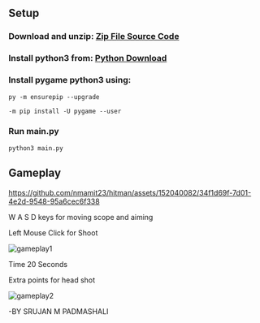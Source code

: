 ## Setup
### Download and unzip:  [Zip File Source Code](https://github.com/nmamit23/HitMan-pygame/archive/refs/tags/code.zip)

### Install python3 from:  [Python Download](https://www.python.org/downloads/windows/)

### Install pygame python3 using: 
```
py -m ensurepip --upgrade

-m pip install -U pygame --user
```

### Run main.py 
```
python3 main.py
```

## Gameplay

https://github.com/nmamit23/hitman/assets/152040082/34f1d69f-7d01-4e2d-9548-95a6cec6f338

W A S D keys for moving scope and aiming

Left Mouse Click for Shoot

![gameplay1](https://github.com/nmamit23/hitman/assets/152040082/13e3b3d1-7c7d-4a4d-a40a-3734c1fed456)


Time 20 Seconds

Extra points for head shot

![gameplay2](https://github.com/nmamit23/hitman/assets/152040082/5273cdb3-f914-4c8f-82e0-c7a93fe5d247)

-BY SRUJAN M PADMASHALI

